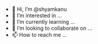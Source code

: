 - 👋 Hi, I’m @shyamkanu
- 👀 I’m interested in ...
- 🌱 I’m currently learning ...
- 💞️ I’m looking to collaborate on ...
- 📫 How to reach me ...

<!---
shyamkanu/shyamkanu is a ✨ special ✨ repository because its `README.md` (this file) appears on your GitHub profile.
You can click the Preview link to take a look at your changes.
--->
